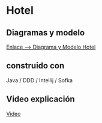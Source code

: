 # Hotel

## Diagramas y modelo
[Enlace --> Diagrama y Modelo Hotel](https://app.diagrams.net/#G1vzPHGCph7MU8QRH1dIn7gh1EcDxYZgI5)

## construido con 
Java / DDD / Intellij / Sofka

## Video explicación 
[Video](https://youtu.be/5MsSYEU71fg) 
